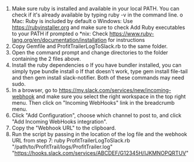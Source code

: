 1.	Make sure ruby is installed and available in your local PATH. You can check if it's already available by typing ruby -v in the command line.
o	Mac: Ruby is included by default
o	Windows: Use https://rubyinstaller.org and make sure to check Add Ruby executables to your PATH if prompted
o	*nix: Check https://www.ruby-lang.org/en/documentation/installation for instructions
2.	Copy Gemfile and ProfitTrailerLogToSlack.rb to the same folder.
3.	Open the command prompt and change directories to the folder containing the 2 files above.
4.	Install the ruby dependencies
o	If you have bundler installed, you can simply type bundle install
o	If that doesn't work, type gem install file-tail and then gem install slack-notifier. Both of these commands may need sudo.
5.	In a browser, go to https://my.slack.com/services/new/incoming-webhook and make sure you select the right workspace in the top right menu. Then click on "Incoming WebHooks" link in the breadcrumb menu.
6.	Click "Add Configuration", choose which channel to post to, and click "Add Incoming WebHooks integration".
7.	Copy the "Webhook URL" to the clipboard.
8.	Run the script by passing in the location of the log file and the webhook URL from step 7: ruby ProfitTrailerLogToSlack.rb "/path/to/ProfitTrail/logs/ProfitTrailer.log" "https://hooks.slack.com/services/ABCDEF/G12345H/IJKMNOPQRTUV"

